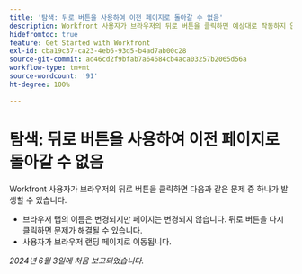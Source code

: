 ```yaml
---
title: '탐색: 뒤로 버튼을 사용하여 이전 페이지로 돌아갈 수 없음'
description: Workfront 사용자가 브라우저의 뒤로 버튼을 클릭하면 예상대로 작동하지 않습니다.
hidefromtoc: true
feature: Get Started with Workfront
exl-id: cba19c37-ca23-4eb6-93d5-b4ad7ab00c28
source-git-commit: ad46cd2f9bfab7a64684cb4aca03257b2065d56a
workflow-type: tm+mt
source-wordcount: '91'
ht-degree: 100%

---
```


# 탐색: 뒤로 버튼을 사용하여 이전 페이지로 돌아갈 수 없음

<!--

>[!NOTE]
>
>This issue was fixed on June 20, 2024.

-->

Workfront 사용자가 브라우저의 뒤로 버튼을 클릭하면 다음과 같은 문제 중 하나가 발생할 수 있습니다.

* 브라우저 탭의 이름은 변경되지만 페이지는 변경되지 않습니다. 뒤로 버튼을 다시 클릭하면 문제가 해결될 수 있습니다.
* 사용자가 브라우저 랜딩 페이지로 이동됩니다.

_2024년 6월 3일에 처음 보고되었습니다._
